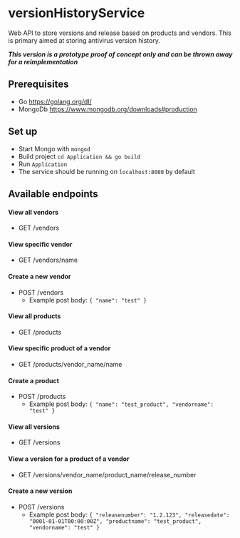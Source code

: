 # versionHistoryService
Web API to store versions and release based on products and vendors. This is primary aimed at storing antivirus version history.

***This version is a prototype proof of concept only and can be thrown away for a reimplementation***

## Prerequisites
* Go https://golang.org/dl/
* MongoDb https://www.mongodb.org/downloads#production

## Set up
* Start Mongo with `mongod`
* Build project `cd Application && go build`
* Run `Application`
* The service should be running on `localhost:8080` by default

## Available endpoints

#### View all vendors
* GET /vendors

#### View specific vendor
* GET /vendors/name

#### Create a new vendor
* POST /vendors
  * Example post body: `{ "name": "test" }`

#### View all products
* GET /products

#### View specific product of a vendor
* GET /products/vendor_name/name

#### Create a product
* POST /products
  * Example post body: `{ "name": "test_product", "vendorname": "test" }`

#### View all versions
* GET /versions

#### View a version for a product of a vendor
* GET /versions/vendor_name/product_name/release_number

#### Create a new version
* POST /versions
  * Example post body: `{ "releasenumber": "1.2.123", "releasedate": "0001-01-01T00:00:00Z", "productname": "test_product", "vendorname": "test" }`
